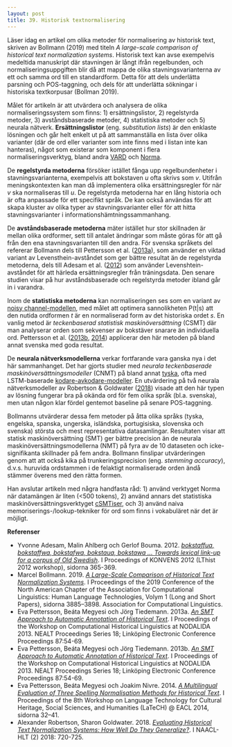 ```yaml
---
layout: post
title: 39. Historisk textnormalisering
---
```


Läser idag en artikel om olika metoder för normalisering av historisk text, skriven av Bollmann (2019) med titeln *A large-scale comparison of historical text normalization systems*. Historisk text kan avse exempelvis medeltida manuskript där stavningen är långt ifrån regelbunden, och normaliseringsuppgiften blir då att mappa de olika stavningsvarianterna av ett och samma ord till en standardform. Detta för att dels underlätta parsning och POS-taggning, och dels för att underlätta sökningar i historiska textkorpusar (Bollman 2019).

Målet för artikeln är att utvärdera och analysera de olika normaliseringssystem som finns: 1) ersättningslistor, 2) regelstyrda metoder, 3) avståndsbaserade metoder, 4) statistiska metoder och 5) neurala nätverk. **Ersättningslistor** (eng. *substitution lists*) är den enklaste lösningen och går helt enkelt ut på att sammanställa en lista över olika varianter (där de ord eller varianter som inte finns med i listan inte kan hanteras), något som existerar som komponent i flera normaliseringsverktyg, bland andra [VARD](http://ucrel.lancs.ac.uk/vard/about/) och [Norma](https://www.linguistics.rub.de/comphist/resources/norma/index.html).

De **regelstyrda metoderna** försöker istället fånga upp regelbundenheter i stavningsvarianterna, exempelvis att bokstaven *u* ofta skrivs som *v*. Utifrån meningskontexten kan man då implementera olika ersättningsregler för när *v* ska normaliseras till *u*. De regelstyrda metoderna har en lång historia och är ofta anpassade för ett specifikt språk. De kan också användas för att skapa kluster av olika typer av stavningsvarianter eller för att hitta stavningsvarianter i informationshämtningssammanhang. 

De **avståndsbaserade metoderna** mäter istället hur stor skillnaden är mellan olika ordformer, sett till antalet ändringar som måste göras för att gå från den ena stavningsvarianten till den andra. För svenska språkets del refererar Bollmann dels till Pettersson et al. ([2013a](http://emmtee.net/oe/nodalida13/conference/8.pdf)), som använder en viktad variant av Levensthein-avståndet som ger bättre resultat än de regelstyrda metoderna, dels till Adesam et al. ([2012](http://www.oegai.at/konvens2012/proceedings/54_adesam12w/54_adesam12w.pdf)) som använder Levenshtein-avståndet för att härleda ersättningsregler från träningsdata. Den senare studien visar på hur avståndsbaserade och regelstyrda metoder ibland går in i varandra. 

Inom de **statistiska metoderna** kan normaliseringen ses som en variant av [noisy channel-modellen](https://datatjej.github.io/Noisy-channel-modellen-f%C3%B6r-stavningskontroll/), med målet att optimera sannolikheten P(t\|s) att den nutida ordformen *t* är en normaliserad form av det historiska ordet *s*. En vanlig metod är *teckenbaserad statistisk maskinöversättning* (CSMT) där man analyserar orden som sekvenser av bokstäver snarare än individuella ord. Pettersson et al. ([2013b](https://ep.liu.se/ecp/087/005/ecp1387005.pdf), [2014](https://www.aclweb.org/anthology/W14-0605.pdf)) applicerar den här metoden på bland annat svenska med goda resultat. 

De **neurala nätverksmodellerna** verkar fortfarande vara ganska nya i det här sammanhanget. Det har gjorts studier med *neurala teckenbaserade maskinöversättningsmodeller* (CNMT) på bland annat [tyska](https://arxiv.org/abs/1610.07844), ofta med LSTM-baserade [kodare-avkodare-modeller](https://datatjej.github.io/Kodare-avkodare-modeller-och-uppm%C3%A4rksamhet/). En utvärdering på två neurala nätverksmodeller av Robertson & Goldwater ([2018](https://arxiv.org/pdf/1804.02545.pdf)) visade att den här typen av lösning fungerar bra på okända ord för fem olika språk (bl.a. svenska), men utan någon klar fördel gentemot baseline på senare POS-taggning.    
 
Bollmanns utvärderar dessa fem metoder på åtta olika språks (tyska, engelska, spanska, ungerska, isländska, portugisiska, slovenska och svenska) största och mest representativa datasamlingar. Resultaten visar att statisk maskinöversättning (SMT) ger bättre precision än de neurala maskinöversättningsmodellerna (NMT) på fyra av de 10 dataseten och icke-signifikanta skillnader på fem andra. Bollmann finslipar utvärderingen genom att att också kika på trunkeringsprecision (eng. *stemming accuracy*), d.v.s. huruvida ordstammen i de felaktigt normaliserade orden ändå stämmer överens med den rätta formen.

Han avslutar artikeln med några handfasta råd: 1) använd verktyget Norma när datamängen är liten (<500 tokens), 2) använd annars det statistiska maskinöversättningsverktyget [cSMTiser](https://github.com/clarinsi/csmtiser), och 3) använd naiva memoriserings-/lookup-tekniker för ord som finns i vokabuläret när det är möjligt.        

**Referenser**
- Yvonne Adesam, Malin Ahlberg och Gerlof Bouma. 2012. [*bokstaffua, bokstaffwa, bokstafwa, bokstaua, bokstawa ... Towards lexical link-up for a corpus of Old Swedish*](http://www.oegai.at/konvens2012/proceedings/54_adesam12w/54_adesam12w.pdf). I Proceedings of KONVENS 2012 (LThist 2012 workshop), sidorna 365-369.
- Marcel Bollmann. 2019. [*A Large-Scale Comparison of Historical Text Normalization Systems*](http://www.aclweb.org/anthology/N19-1389). I Proceedings of the 2019 Conference of the North American Chapter of the Association for Computational Linguistics: Human Language Technologies, Volym 1 (Long and Short Papers), sidorna 3885–3898. Association for Computational Linguistics. 
- Eva Pettersson, Beáta Megyesi och Jörg Tiedemann. 2013a. [*An SMT Approach to Automatic Annotation of Historical Text*](http://emmtee.net/oe/nodalida13/conference/8.pdf). I Proceedings of the Workshop on Computational Historical Linguistics at NODALIDA 2013. NEALT Proceedings Series 18; Linköping Electronic Conference Proceedings 87:54-69.
- Eva Pettersson, Beáta Megyesi och Jörg Tiedemann. 2013b. [*An SMT Approach to Automatic Annotation of Historical Text*](https://ep.liu.se/ecp/087/005/ecp1387005.pdf). I Proceedings of the Workshop on Computational Historical Linguistics at NODALIDA 2013. NEALT Proceedings Series 18; Linköping Electronic Conference Proceedings 87:54-69.
- Eva Pettersson, Beáta Megyesi och Joakim Nivre. 2014. [*A Multilingual Evaluation of Three Spelling Normalisation Methods for Historical Text*](https://www.aclweb.org/anthology/W14-0605.pdf). 
I Proceedings of the 8th Workshop on Language Technology for Cultural Heritage, Social Sciences, and Humanities (LaTeCH) @ EACL 2014, sidorna 32–41.
- Alexander Robertson, Sharon Goldwater. 2018. [*Evaluating Historical Text Normalization Systems: How Well Do They Generalize?*](https://arxiv.org/pdf/1804.02545.pdf). I NAACL-HLT (2) 2018: 720-725.